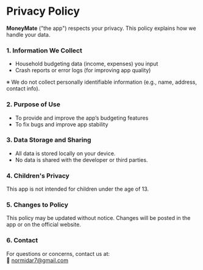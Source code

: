 # Privacy Policy

**MoneyMate** ("the app") respects your privacy. This policy explains how we handle your data.

### 1. Information We Collect  
- Household budgeting data (income, expenses) you input  
- Crash reports or error logs (for improving app quality)  

※ We do not collect personally identifiable information (e.g., name, address, contact info).

### 2. Purpose of Use  
- To provide and improve the app’s budgeting features  
- To fix bugs and improve app stability  

### 3. Data Storage and Sharing  
- All data is stored locally on your device.  
- No data is shared with the developer or third parties.

### 4. Children's Privacy  
This app is not intended for children under the age of 13.

### 5. Changes to Policy  
This policy may be updated without notice. Changes will be posted in the app or on the official website.

### 6. Contact  
For questions or concerns, contact us at:  
📧 normidar7@gmail.com
